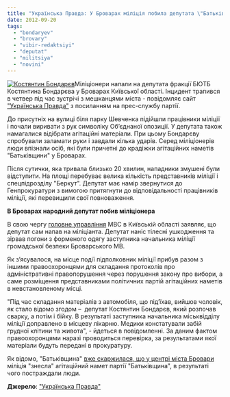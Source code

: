 ```yaml
---
title: "Українська Правда: У Броварах міліція побила депутата \"Батьківщини\""
date: 2012-09-20
tags: 
  - "bondaryev"
  - "brovary"
  - "vibir-redaktsiyi"
  - "deputat"
  - "militsiya"
  - "novini"
---
```


[![](https://mpz.brovary.org/wp-content/uploads/2012/09/0240593286_1789661.jpg "Костянтин Бондарєв")](https://mpz.brovary.org/wp-content/uploads/2012/09/0240593286_1789661.jpg)Міліціонери напали на депутата фракції БЮТБ Костянтина Бондарєва у Броварах Київської області. Інцидент трапився в четвер під час зустрічі з мешканцями міста - повідомляє сайт ["Українська Правда"](http://www.pravda.com.ua/news/2012/09/20/6973129/ "Українська правда") з посиланням на прес-службу партії.

До присутніх на вулиці біля парку Шевченка підійшли працівники міліції і почали виривати з рук символіку Об’єднаної опозиції. У депутата також намагалися відібрати агітаційні матеріали. При цьому Бондарєву спробували заламати руки і завдали кілька ударів. Серед міліціонерів люди впізнали осіб, які були причетні до крадіжки агітаційних наметів "Батьківщини" у Броварах.

Після сутички, яка тривала близько 20 хвилин, нападники змушені були відступити. На площі перебуває велика кількість представників міліції і спецпідрозділу "Беркут". Депутат має намір звернутися до Генпрокуратури з вимогою притягнути до відповідальності працівників міліції, які перевищили свої повноваження.

**В Броварах народний депутат побив міліціонера**

В свою чергу [головне управління](http://mvdobl.kiev.ua/news/2012/09/20/978.html) МВС в Київській області заявляє, що депутат сам напав на міліціанта. Депутат наніс тілесні ушкодження та зірвав погони з форменого одягу заступника начальника міліції громадської безпеки Броварського МВ.

Як з’ясувалося, на місце події підполковник міліції прибув разом з іншими правоохоронцями для складання протоколів про адміністративні правопорушення через порушення закону про вибори, а саме розміщення представниками політичних партій агітаційних наметів в невстановленому місці.

"Під час складання матеріалів з автомобіля, що під’їхав, вийшов чоловік, як стало відомо згодом –  депутат Костянтин Бондарєв, який розпочав сварку, а потім і бійку. В результаті заступника начальника міськвідділу міліції доправлено в місцеву лікарню. Медики констатували забій грудної клітини та живота", - йдеться в повідомленні. За даним фактом правоохоронцями наразі проводиться перевірка, за результатами якої матеріали будуть передані в прокуратуру.

Як відомо, "Батьківщина" [вже скаржилася, що у центрі міста Бровари](http://www.pravda.com.ua/news/2012/09/11/6972512/) міліція "знесла" агітаційний намет партії "Батьківщина", в результаті чого постраждали люди.

**Джерело**: ["Українська Правда"](http://www.pravda.com.ua/news/2012/09/20/6973129/ "Українська правда")
